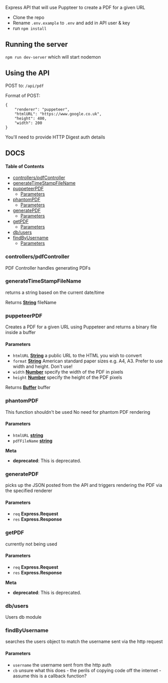 Express API that will use Puppteer to create a PDF for a given URL

-   Clone the repo
-   Rename `.env.example` to `.env` and add in API user & key
-   run `npm install`

## Running the server

`npm run dev-server` which will start nodemon

## Using the API

POST to:
`/api/pdf`

Format of POST:

    {
    	"renderer": "puppeteer",
    	"htmlURL": "https://www.google.co.uk",
    	"height": 400,
    	"width": 200
    }

You'll need to provide HTTP Digest auth details

## DOCS

<!-- Generated by documentation.js. Update this documentation by updating the source code. -->

#### Table of Contents

-   [controllers/pdfController](#controllerspdfcontroller)
-   [generateTimeStampFileName](#generatetimestampfilename)
-   [puppeteerPDF](#puppeteerpdf)
    -   [Parameters](#parameters)
-   [phantomPDF](#phantompdf)
    -   [Parameters](#parameters-1)
-   [generatePDF](#generatepdf)
    -   [Parameters](#parameters-2)
-   [getPDF](#getpdf)
    -   [Parameters](#parameters-3)
-   [db/users](#dbusers)
-   [findByUsername](#findbyusername)
    -   [Parameters](#parameters-4)

### controllers/pdfController

PDF Controller handles generating PDFs

### generateTimeStampFileName

returns a string based on the current date/time

Returns **[String](https://developer.mozilla.org/docs/Web/JavaScript/Reference/Global_Objects/String)** fileName

### puppeteerPDF

Creates a PDF for a given URL using Puppeteer and returns a binary file inside a buffer

#### Parameters

-   `htmlURL` **[String](https://developer.mozilla.org/docs/Web/JavaScript/Reference/Global_Objects/String)** a public URL to the HTML you wish to convert
-   `format` **[String](https://developer.mozilla.org/docs/Web/JavaScript/Reference/Global_Objects/String)** American standard paper sizes e.g. A4, A3. Prefer to use width and height.
     Don't use!
-   `width` **[Number](https://developer.mozilla.org/docs/Web/JavaScript/Reference/Global_Objects/Number)** specify the width of the PDF in pixels
-   `height` **[Number](https://developer.mozilla.org/docs/Web/JavaScript/Reference/Global_Objects/Number)** specify the height of the PDF pixels

Returns **[Buffer](https://nodejs.org/api/buffer.html)** buffer

### phantomPDF

This function shouldn't be used
No need for phantom PDF rendering

#### Parameters

-   `htmlURL` **[string](https://developer.mozilla.org/docs/Web/JavaScript/Reference/Global_Objects/String)**
-   `pdfFileName` **[string](https://developer.mozilla.org/docs/Web/JavaScript/Reference/Global_Objects/String)**

**Meta**

-   **deprecated**: This is deprecated.


### generatePDF

picks up the JSON posted from the API and
triggers rendering the PDF via the specified renderer

#### Parameters

-   `req` **Express.Request**
-   `res` **Express.Response**

### getPDF

currently not being used

#### Parameters

-   `req` **Express.Request**
-   `res` **Express.Response**

**Meta**

-   **deprecated**: This is deprecated.


### db/users

Users db module

### findByUsername

searches the users object to match the username sent via the http request

#### Parameters

-   `username`  the username sent from the http auth
-   `cb`  unsure what this does - the perils of copying code off the
    internet - assume this is a callback function?
